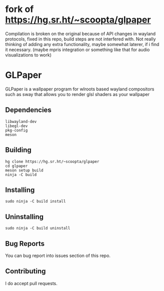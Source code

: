 # fork of https://hg.sr.ht/~scoopta/glpaper
Compilation is broken on the original because of API changes in wayland protocols, fixed in this repo, build steps are not interfered with.
Not really thinking of adding any extra functionality, maybe somewhat laterer, if i find it necessary. (maybe mpris integration or something like that for audio visualizations to work)

# GLPaper
GLPaper is a wallpaper program for wlroots based wayland compositors such as sway that allows you to render glsl shaders as your wallpaper
## Dependencies
	libwayland-dev
	libegl-dev
	pkg-config
	meson
## Building
	hg clone https://hg.sr.ht/~scoopta/glpaper
	cd glpaper
	meson setup build
	ninja -C build
## Installing
	sudo ninja -C build install
## Uninstalling
	sudo ninja -C build uninstall
## Bug Reports
You can bug report into issues section of this repo.
## Contributing
I do accept pull requests.
